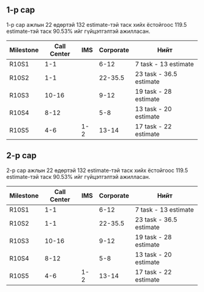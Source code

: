 ## 1-р сар

1-р сар ажлын 22 өдөртэй 132 estimate-тэй таск хийх ёстойгоос 119.5 estimate-тэй таск 90.53% ийг гүйцэтгэлтэй ажилласан.

| Milestone | Call Center | IMS | Corporate | Нийт                    |
| --------- | ----------- | --- | --------- | ----------------------- |
| R10S1     | 1-1         |     | 6-12      | 7 task - 13 estimate    |
| R10S2     | 1-1         |     | 22-35.5   | 23 task - 36.5 estimate |
| R10S3     | 10-16       |     | 9-12      | 19 task - 28 estimate   |
| R10S4     | 8-12        |     | 5-8       | 13 task - 20 estimate   |
| R10S5     | 4-6         | 1-2 | 13-14     | 17 task - 22 estimate   |

## 2-р сар

2-р сар ажлын 22 өдөртэй 132 estimate-тэй таск хийх ёстойгоос 119.5 estimate-тэй таск 90.53% ийг гүйцэтгэлтэй ажилласан.

| Milestone | Call Center | IMS | Corporate | Нийт                    |
| --------- | ----------- | --- | --------- | ----------------------- |
| R10S1     | 1-1         |     | 6-12      | 7 task - 13 estimate    |
| R10S2     | 1-1         |     | 22-35.5   | 23 task - 36.5 estimate |
| R10S3     | 10-16       |     | 9-12      | 19 task - 28 estimate   |
| R10S4     | 8-12        |     | 5-8       | 13 task - 20 estimate   |
| R10S5     | 4-6         | 1-2 | 13-14     | 17 task - 22 estimate   |
